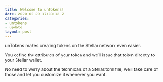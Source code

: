 ```yaml
---
title: Welcome to unTokens!
date: 2020-05-29 17:28:12 Z
categories:
- untokens
- update
layout: post
---
```


unTokens makes creating tokens on the Stellar network even easier. 

You define the attributes of your token and we’ll issue that token directly to your Stellar wallet. 

No need to worry about the technicals of a Stellar.toml file, we’ll take care of those and let you customize it whenever you want.
